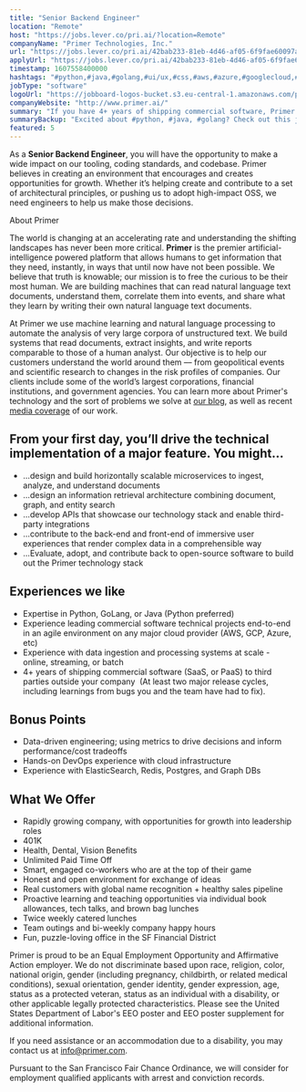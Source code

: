 ```yaml
---
title: "Senior Backend Engineer"
location: "Remote"
host: "https://jobs.lever.co/pri.ai/?location=Remote"
companyName: "Primer Technologies, Inc."
url: "https://jobs.lever.co/pri.ai/42bab233-81eb-4d46-af05-6f9fae60097a"
applyUrl: "https://jobs.lever.co/pri.ai/42bab233-81eb-4d46-af05-6f9fae60097a/apply"
timestamp: 1607558400000
hashtags: "#python,#java,#golang,#ui/ux,#css,#aws,#azure,#googlecloud,#sales,#redis"
jobType: "software"
logoUrl: "https://jobboard-logos-bucket.s3.eu-central-1.amazonaws.com/primer-technologies-inc-"
companyWebsite: "http://www.primer.ai/"
summary: "If you have 4+ years of shipping commercial software, Primer Technologies, Inc. is looking for someone with your skillset."
summaryBackup: "Excited about #python, #java, #golang? Check out this job post!"
featured: 5
---
```


As a **Senior Backend Engineer**, you will have the opportunity to make a wide impact on our tooling, coding standards, and codebase. Primer believes in creating an environment that encourages and creates opportunities for growth. Whether it’s helping create and contribute to a set of architectural principles, or pushing us to adopt high-impact OSS, we need engineers to help us make those decisions.

About Primer

The world is changing at an accelerating rate and understanding the shifting landscapes has never been more critical. **Primer** is the premier artificial-intelligence powered platform that allows humans to get information that they need, instantly, in ways that until now have not been possible. We believe that truth is knowable; our mission is to free the curious to be their most human. We are building machines that can read natural language text documents, understand them, correlate them into events, and share what they learn by writing their own natural language text documents. 

At Primer we use machine learning and natural language processing to automate the analysis of very large corpora of unstructured text. We build systems that read documents, extract insights, and write reports comparable to those of a human analyst. Our objective is to help our customers understand the world around them –– from geopolitical events and scientific research to changes in the risk profiles of companies. Our clients include some of the world’s largest corporations, financial institutions, and government agencies. You can learn more about Primer's technology and the sort of problems we solve at [our blog](https://blog.primer.ai/), as well as recent [media coverage](https://primer.ai/press) of our work.

## From your first day, you’ll drive the technical implementation of a major feature. You might...

*   ...design and build horizontally scalable microservices to ingest, analyze, and understand documents
*   ...design an information retrieval architecture combining document, graph, and entity search
*   ...develop APIs that showcase our technology stack and enable third-party integrations
*   ...contribute to the back-end and front-end of immersive user experiences that render complex data in a comprehensible way
*   ...Evaluate, adopt, and contribute back to open-source software to build out the Primer technology stack

## Experiences we like

*   Expertise in Python, GoLang, or Java (Python preferred)
*   Experience leading commercial software technical projects end-to-end in an agile environment on any major cloud provider (AWS, GCP, Azure, etc)
*   Experience with data ingestion and processing systems at scale - online, streaming, or batch
*   4+ years of shipping commercial software (SaaS, or PaaS) to third parties outside your company  (At least two major release cycles, including learnings from bugs you and the team have had to fix).

## Bonus Points

*   Data-driven engineering; using metrics to drive decisions and inform performance/cost tradeoffs
*   Hands-on DevOps experience with cloud infrastructure
*   Experience with ElasticSearch, Redis, Postgres, and Graph DBs

## What We Offer

*   Rapidly growing company, with opportunities for growth into leadership roles
*   401K
*   Health, Dental, Vision Benefits
*   Unlimited Paid Time Off
*   Smart, engaged co-workers who are at the top of their game
*   Honest and open environment for exchange of ideas
*   Real customers with global name recognition + healthy sales pipeline
*   Proactive learning and teaching opportunities via individual book allowances, tech talks, and brown bag lunches
*   Twice weekly catered lunches
*   Team outings and bi-weekly company happy hours
*   Fun, puzzle-loving office in the SF Financial District

Primer is proud to be an Equal Employment Opportunity and Affirmative Action employer. We do not discriminate based upon race, religion, color, national origin, gender (including pregnancy, childbirth, or related medical conditions), sexual orientation, gender identity, gender expression, age, status as a protected veteran, status as an individual with a disability, or other applicable legally protected characteristics. Please see the United States Department of Labor's EEO poster and EEO poster supplement for additional information.

If you need assistance or an accommodation due to a disability, you may contact us at info@primer.com.

Pursuant to the San Francisco Fair Chance Ordinance, we will consider for employment qualified applicants with arrest and conviction records.
